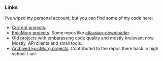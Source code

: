 ### Links

I've wiped my personal account, but you can find some of my code here:

- [Current projects](https://github.com/kasthack-labs).
- [EpicMorg projects](https://github.com/EpicMorg). Some repos like [atlassian-downloader](https://github.com/EpicMorg/atlassian-downloader).
- [Old projects](https://github.com/kasthack-archive) with embarassing code quality and mostly irrelevant now. Mostly, API clients and small tools.
- [Archived EpicMorg projects](https://github.com/EpicMorgArchive). Contributed to the repos there back in high school / uni.


<!--
**kasthack/kasthack** is a ✨ _special_ ✨ repository because its `README.md` (this file) appears on your GitHub profile.

Here are some ideas to get you started:

- 🔭 I’m currently working on ...
- 🌱 I’m currently learning ...
- 👯 I’m looking to collaborate on ...
- 🤔 I’m looking for help with ...
- 💬 Ask me about ...
- 📫 How to reach me: ...
- 😄 Pronouns: ...
- ⚡ Fun fact: ...
-->
